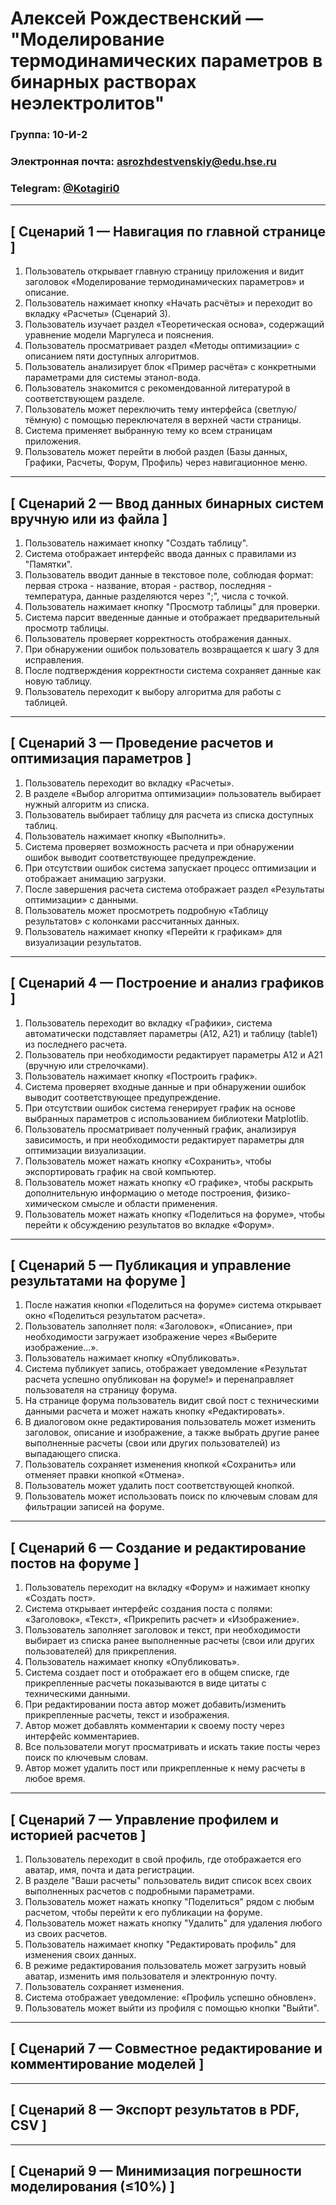 # Алексей Рождественский — "Моделирование термодинамических параметров в бинарных растворах неэлектролитов"

### Группа: 10-И-2

### Электронная почта: [asrozhdestvenskiy@edu.hse.ru](asrozhdestvenskiy@edu.hse.ru)

### Telegram: [@Kotagiri0](https://t.me/Kotagiri0)
---

## \[ Сценарий 1 — Навигация по главной странице ]

1. Пользователь открывает главную страницу приложения и видит заголовок «Моделирование термодинамических параметров» и описание.
2. Пользователь нажимает кнопку «Начать расчёты» и переходит во вкладку «Расчеты» (Сценарий 3).
3. Пользователь изучает раздел «Теоретическая основа», содержащий уравнение модели Маргулеса и пояснения.
4. Пользователь просматривает раздел «Методы оптимизации» с описанием пяти доступных алгоритмов.
5. Пользователь анализирует блок «Пример расчёта» с конкретными параметрами для системы этанол-вода.
6. Пользователь знакомится с рекомендованной литературой в соответствующем разделе.
7. Пользователь может переключить тему интерфейса (светлую/тёмную) с помощью переключателя в верхней части страницы.
8. Система применяет выбранную тему ко всем страницам приложения.
9. Пользователь может перейти в любой раздел (Базы данных, Графики, Расчеты, Форум, Профиль) через навигационное меню.

---

## \[ Сценарий 2 — Ввод данных бинарных систем вручную или из файла ]

1.  Пользователь нажимает кнопку "Создать таблицу".
2.  Система отображает интерфейс ввода данных с правилами из "Памятки".
3.  Пользователь вводит данные в текстовое поле, соблюдая формат: первая строка - название, вторая - раствор, последняя - температура, данные разделяются через ";", числа с точкой.
4.  Пользователь нажимает кнопку "Просмотр таблицы" для проверки.
5.  Система парсит введенные данные и отображает предварительный просмотр таблицы.
6.  Пользователь проверяет корректность отображения данных.
7.  При обнаружении ошибок пользователь возвращается к шагу 3 для исправления.
8.  После подтверждения корректности система сохраняет данные как новую таблицу.
9.  Пользователь переходит к выбору алгоритма для работы с таблицей.

---

## \[ Сценарий 3 — Проведение расчетов и оптимизация параметров ]

1.  Пользователь переходит во вкладку «Расчеты».
2.  В разделе «Выбор алгоритма оптимизации» пользователь выбирает нужный алгоритм из списка.
3.  Пользователь выбирает таблицу для расчета из списка доступных таблиц.
4.  Пользователь нажимает кнопку «Выполнить».
5.  Система проверяет возможность расчета и при обнаружении ошибок выводит соответствующее предупреждение.
6.  При отсутствии ошибок система запускает процесс оптимизации и отображает анимацию загрузки.
7.  После завершения расчета система отображает раздел «Результаты оптимизации» с данными.
8.  Пользователь может просмотреть подробную «Таблицу результатов» с колонками рассчитанных данных.
9.  Пользователь нажимает кнопку «Перейти к графикам» для визуализации результатов.

---

## \[ Сценарий 4 — Построение и анализ графиков ]

1.  Пользователь переходит во вкладку «Графики», система автоматически подставляет параметры (A12, A21) и таблицу (table1) из последнего расчета.
2.  Пользователь при необходимости редактирует параметры A12 и A21 (вручную или стрелочками).
3.  Пользователь нажимает кнопку «Построить график».
4.  Система проверяет входные данные и при обнаружении ошибок выводит соответствующее предупреждение.
5.  При отсутствии ошибок система генерирует график на основе выбранных параметров с использованием библиотеки Matplotlib.
6. Пользователь просматривает полученный график, анализируя зависимость, и при необходимости редактирует параметры для оптимизации визуализации.
7.  Пользователь может нажать кнопку «Сохранить», чтобы экспортировать график на свой компьютер.
8.  Пользователь может нажать кнопку «О графике», чтобы раскрыть дополнительную информацию о методе построения, физико-химическом смысле и области применения.
9.  Пользователь может нажать кнопку «Поделиться на форуме», чтобы перейти к обсуждению результатов во вкладке «Форум».

---

## \[ Сценарий 5 — Публикация и управление результатами на форуме ]

1.  После нажатия кнопки «Поделиться на форуме» система открывает окно «Поделиться результатом расчета».
2.  Пользователь заполняет поля: «Заголовок», «Описание», при необходимости загружает изображение через «Выберите изображение...».
3.  Пользователь нажимает кнопку «Опубликовать».
4.  Система публикует запись, отображает уведомление «Результат расчета успешно опубликован на форуме!» и перенаправляет пользователя на страницу форума.
5.  На странице форума пользователь видит свой пост с техническими данными расчета и может нажать кнопку «Редактировать».
6.  В диалоговом окне редактирования пользователь может изменить заголовок, описание и изображение, а также выбрать другие ранее выполненные расчеты (свои или других пользователей) из выпадающего списка.
7.  Пользователь сохраняет изменения кнопкой «Сохранить» или отменяет правки кнопкой «Отмена».
8.  Пользователь может удалить пост соответствующей кнопкой.
9.  Пользователь может использовать поиск по ключевым словам для фильтрации записей на форуме.

---

## \[ Сценарий 6 — Создание и редактирование постов на форуме ]

1. Пользователь переходит на вкладку «Форум» и нажимает кнопку «Создать пост».
2. Система открывает интерфейс создания поста с полями: «Заголовок», «Текст», «Прикрепить расчет» и «Изображение».
3. Пользователь заполняет заголовок и текст, при необходимости выбирает из списка ранее выполненные расчеты (свои или других пользователей) для прикрепления.
4. Пользователь нажимает кнопку «Опубликовать».
5. Система создает пост и отображает его в общем списке, где прикрепленные расчеты показываются в виде цитаты с техническими данными.
6. При редактировании поста автор может добавить/изменить прикрепленные расчеты, текст и изображения.
7. Автор может добавлять комментарии к своему посту через интерфейс комментариев.
8. Все пользователи могут просматривать и искать такие посты через поиск по ключевым словам.
9. Автор может удалить пост или прикрепленные к нему расчеты в любое время.

---

## \[ Сценарий 7 — Управление профилем и историей расчетов ]


1.  Пользователь переходит в свой профиль, где отображается его аватар, имя, почта и дата регистрации.
2.  В разделе "Ваши расчеты" пользователь видит список всех своих выполненных расчетов с подробными параметрами.
3.  Пользователь может нажать кнопку "Поделиться" рядом с любым расчетом, чтобы перейти к его публикации на форуме.
4.  Пользователь может нажать кнопку "Удалить" для удаления любого из своих расчетов.
5.  Пользователь нажимает кнопку "Редактировать профиль" для изменения своих данных.
6.  В режиме редактирования пользователь может загрузить новый аватар, изменить имя пользователя и электронную почту.
7.  Пользователь сохраняет изменения.
8.  Система отображает уведомление: «Профиль успешно обновлен».
9.  Пользователь может выйти из профиля с помощью кнопки "Выйти".

---

## \[ Сценарий 7 — Совместное редактирование и комментирование моделей ]

---

## \[ Сценарий 8 — Экспорт результатов в PDF, CSV ]



---

## \[ Сценарий 9 — Минимизация погрешности моделирования (≤10%) ]


